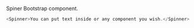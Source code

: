 Spiner Bootstrap component.

```js
<Spinner>You can put text inside or any component you wish.</Spinner>
```
